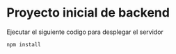 # Proyecto inicial de backend

Ejecutar el siguiente codigo para desplegar el servidor

````
npm install

````